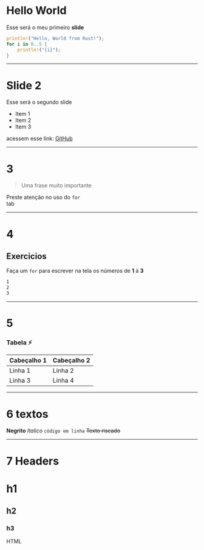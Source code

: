 # Hello World
Esse será o meu primeiro **slide**

```rust
println!("Hello, World from Rust!");
for i in 0..5 {
    println!("{i}");
}
```

___

# Slide 2 
Esse será o segundo slide
- Item 1 
- Item 2
- Item 3


acessem esse link: [GitHub](https://github.com/WasixXD)

___

# 3

> Uma frase muito importante

Preste atenção no uso do `for`
\
        tab

___

# 4
## Exercicios

Faça um `for` para escrever na tela os números de **1** à **3**
```bash
1
2
3
```

___

# 5

### Tabela ⚡️

| Cabeçalho 1    | Cabeçalho 2 |
|----------------|--------------|
| Linha 1        | Linha 2      |
| Linha 3        | Linha 4      |

___

# 6 textos

**Negrito**
*Italico*
`código em linha`
~~Texto riscado~~

___
# 7 Headers
# h1
## h2
### h3
<div> HTML</div>